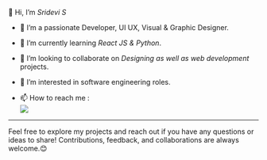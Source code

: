 👋 Hi, I’m *Sridevi S*
  
- 👀 I’m a passionate Developer, UI UX, Visual & Graphic Designer.
- 🌱 I’m currently learning *React JS & Python*.
- 👯 I’m looking to collaborate on *Designing as well as web development* projects.
- 💬 I’m interested in software engineering roles.

- 📫 How to reach me :
<br />  [<img src="https://img.shields.io/badge/LinkedIn-0077B5?style=for-the-badge&logo=linkedin&logoColor=white" />](https://www.linkedin.com/in/sridevi-s15)

---
Feel free to explore my projects and reach out if you have any questions or ideas to share! Contributions, feedback, and collaborations are always welcome.😊
